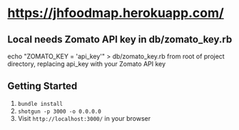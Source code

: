 # https://jhfoodmap.herokuapp.com/

## Local needs Zomato API key in db/zomato_key.rb
echo "ZOMATO_KEY = 'api_key'" > db/zomato_key.rb
from root of project directory, replacing api_key with your Zomato API key

## Getting Started

1. `bundle install`
2. `shotgun -p 3000 -o 0.0.0.0`
3. Visit `http://localhost:3000/` in your browser
